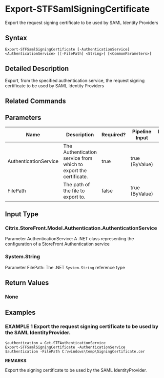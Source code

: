 ﻿# Export-STFSamlSigningCertificate

Export the request signing certificate to be used by SAML Identity Providers

## Syntax

```
Export-STFSamlSigningCertificate [-AuthenticationService] <AuthenticationService> [[-FilePath] <String>] [<CommonParameters>]
```

## Detailed Description

Export, from the specified authentication service, the request signing certificate to be used by SAML Identity Providers

## Related Commands


## Parameters

| Name   | Description | Required? | Pipeline Input | Default Value |
| --- | --- | --- | --- | --- |
|AuthenticationService|The Authentication service from which to export the certificate.|true|true (ByValue)| |
|FilePath|The path of the file to export to.|false|true (ByValue)| |

## Input Type

### Citrix.StoreFront.Model.Authentication.AuthenticationService

Parameter AuthenticationService: A .NET class representing the configuration of a StoreFront Authentication service

### System.String

Parameter FilePath: The .NET `System.String` reference type

## Return Values

### None

## Examples

### EXAMPLE 1 Export the request signing certificate to be used by the SAML IdentityProvider.

```
$authentication = Get-STFAuthenticationService
Export-STFSamlSigningCertificate -AuthenticationService $authentication -FilePath C:\windows\temp\SigningCertificate.cer
```

**REMARKS**

Export the signing certificate to be used by the SAML IdentityProvider.
